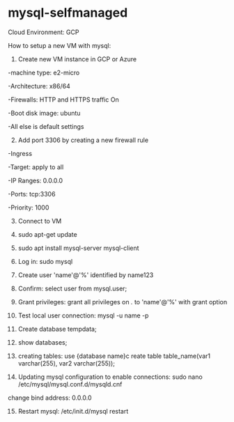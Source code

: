 # mysql-selfmanaged

Cloud Environment: GCP

How to setup a new VM with mysql:

1. Create new VM instance in GCP or Azure

-machine type: e2-micro

-Architecture: x86/64

-Firewalls: HTTP and HTTPS traffic On

-Boot disk image: ubuntu 

-All else is default settings

2. Add port 3306 by creating a new firewall rule

-Ingress

-Target: apply to all

-IP Ranges: 0.0.0.0

-Ports: tcp:3306

-Priority: 1000

3. Connect to VM

4. sudo apt-get update

5. sudo apt install mysql-server mysql-client

6. Log in: sudo mysql

7. Create user 'name'@'%' identified by name123

8. Confirm: select user from mysql.user;

9. Grant privileges: grant all privileges on *.* to 'name'@'%' with grant option

10. Test local user connection: mysql -u name -p

11. Create database tempdata;

12. show databases;

13. creating tables: 
use {database name}c
reate table table_name(var1 varchar(255), var2 varchar(255));

14. Updating mysql configuration to enable connections: sudo nano /etc/mysql/mysql.conf.d/mysqld.cnf

change bind address: 0.0.0.0

15. Restart mysql: /etc/init.d/mysql restart
